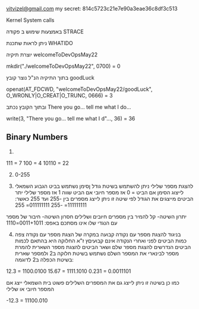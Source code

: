 vitvizel@gmail.com
my secret: 814c5723c21e7e90a3eae36c8df3c513


Kernel System calls

באמצעות שימוש ב פקודה STRACE

ניתן לראות שתכנת WHATIDO

יוצרת תיקיה welcomeToDevOpsMay22

mkdir("./welcomeToDevOpsMay22", 0700)   = 0

בתוך התיקיה הנ"ל נוצר קובץ goodLuck

openat(AT_FDCWD, "welcomeToDevOpsMay22/goodLuck", O_WRONLY|O_CREAT|O_TRUNC, 0666) = 3

ובתוך הקובץ נכתב There you go... tell me what I do...


write(3, "There you go... tell me what I d"..., 36) = 36


Binary Numbers
----------
1.
111 = 7
100 = 4
10110 = 22

2. 0-255

3. להצגת מספר שלילי ניתן להשתמש בשיטת גודל ןסימן
 נשתמש בביט הגבוע השמאלי לייצוג הסימן
אם הביט = 0 אז מספר חיובי
אם הביט שווה 1 אז מספר שלילי
יתר הביטים מייצגים את הגודל
לפי שיטה זו ניתן לייצג מספרים בין -255 ועד 255
כאשר:
111111111= -255
011111111= 255

יתרון השיטה- קל להמיר בין מספרים חיובים ושלילים
חסרון השיטה- חיבור של מספר עם הנגדי שלו אינו מסתכם באפס:
0011+1011=1110

4. בניגוד להצגת מספר עם נקודה קבועה במקרה של הצגת מספר עם נקודה צפה
כמות הביטים לפני ואחרי הנקודה אינם קבועיםץ ז"א החלוקה היא בהתאם לכמות הביטים הנדרשים להצגת מספר שלם
 ושאר הביטים להצגת מספר השארית
להמרת מספר לבינארי את המספר השלם נשתמש בשיטת חלוקה ב2 ולמספר שארית בשיטת הכפלה ב2
לדוגמה:

12.3 = 1100.0100
15.67 = 1111.1010
0.231 = 0.0011101

כמו כן בשיטה זו ניתן לייצג גם את המספרים השלילים פשוט בית השמאלי ייצג אם המספר חיובי או שלילי

-12.3 = 11100.010